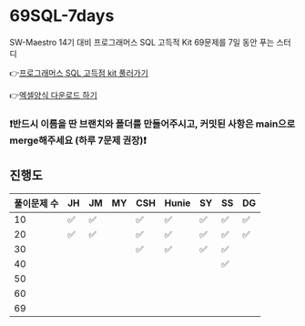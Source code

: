 # 69SQL-7days

SW-Maestro 14기 대비 프로그래머스 SQL 고득적 Kit 69문제를 7일 동안 푸는 스터디

👉[프로그래머스 SQL 고득점 kit 풀러가기](https://school.programmers.co.kr/learn/challenges?tab=sql_practice_kit)

👉[엑셀양식 다운로드 하기](https://docs.google.com/spreadsheets/d/1QXTwCkL-f9BbYO15qe2NCnqzQ03vuOh2ZA_nmWpZCCo/edit#gid=232438775)

### ❗️반드시 이름을 딴 브랜치와 폴더를 만들어주시고, 커밋된 사항은 main으로 merge해주세요 (하루 7문제 권장)❗️

## 진행도

| 풀이문제 수 | JH  | JM  | MY  | CSH | Hunie | SY  | SS  | DG  |
| ----------- | --- | --- | --- | --- | ----- | --- | --- | --- |
| 10          | ✅  | ✅  |     | ✅  | ✅ | ✅  | ✅  | ✅  |
| 20          | ✅  | ✅  |     | ✅  | ✅ | ✅  | ✅  | ✅  |
| 30          |     |     |     | ✅   | ✅ | ✅  | ✅  |     |
| 40          |     |     |     |     |       |     | ✅  |     |
| 50          |     |     |     |     |       |     |     |     |
| 60          |     |     |     |     |       |     |     |     |
| 69          |     |     |     |     |       |     |     |     |
